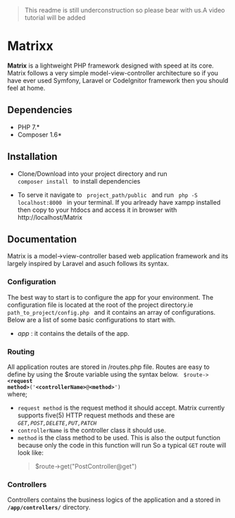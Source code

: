> This readme is still underconstruction so please bear with us.A video tutorial will be added
# Matrixx
**Matrix** is a lightweight  PHP framework designed with speed at its core. 
Matrix follows a very simple model-view-controller architecture so if you have ever used Symfony, Laravel or CodeIgnitor 
framework then you should feel at home.

## Dependencies
- PHP 7.*
- Composer 1.6* 

## Installation
- Clone/Download into your project directory and run <code> composer install </code> to install dependencies

- To serve it navigate to <code> project_path/public </code> and run <code> php -S localhost:8000 </code> in your terminal. 
    If you arlready have xampp installed then copy to your htdocs and access it in browser with http://localhost/Matrix

## Documentation
Matrix is a model->view-controller based web application framework and its largely inspired by Laravel and asuch follows its syntax.
### Configuration
The best way to start is to configure the app for your environment. The configuration file is located at the root of the project directory.ie <code> path_to_project/config.php </code> and it contains an array of configurations. Below are a list of some basic configurations to start with.
- *app* : it contains the details of the app. 


### Routing
  All application routes are stored in /routes.php file. Routes are easy to define by using the $route variable using the syntax below.
  <code> $route->**\<request method\>**\(\'**\<controllerName\>**@**\<method\>**\'\) </code> where;
 - <code>request method</code> is the request method  it should accept. Matrix currently supports five(5) HTTP request methods and these are *<code>GET,POST,DELETE,PUT,PATCH</code>*
 - <code>controllerName</code> is the controller class it should use.
 - <code>method</code> is the class method to be used. This is also the output function because only the code in this function will run
  So a typical <code>GET</code> route will look like:
    >$route->get("PostController@get")
### Controllers
  Controllers contains the business logics of the application and a stored in **<code>/app/controllers/</code>** directory.
 
  
  
  
